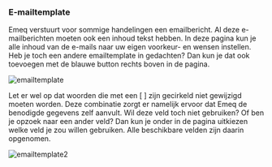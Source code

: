 ### E-mailtemplate

Emeq verstuurt voor sommige handelingen een emailbericht. Al deze e-mailberichten moeten ook een inhoud tekst hebben. In deze pagina kun je alle inhoud van de e-mails naar uw eigen voorkeur- en wensen instellen. Heb je toch een andere emailtemplate in gedachten? Dan kun je dat ook toevoegen met de blauwe button rechts boven in de pagina.

![emailtemplate](https://user-images.githubusercontent.com/95087870/154323959-44b483d7-9e96-44c1-acb1-90ba3322487e.PNG)

Let er wel op dat woorden die met een [ ] zijn gecirkeld niet gewijzigd moeten worden. Deze combinatie zorgt er namelijk ervoor dat Emeq de benodigde gegevens zelf aanvult. Wil deze veld toch niet gebruiken? Of ben je opzoek naar een ander veld? Dan kun je onder in de pagina uitkiezen welke veld je zou willen gebruiken. Alle beschikbare velden zijn daarin opgenomen.

![emailtemplate2](https://user-images.githubusercontent.com/95087870/154324576-6474ff11-0a43-40e1-8ee4-2aa51a932e6c.PNG)
